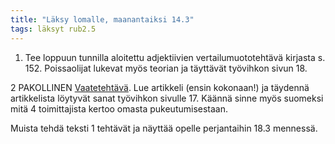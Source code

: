 ```yaml
---
title: "Läksy lomalle, maanantaiksi 14.3"
tags: läksyt rub2.5
---
```


1. Tee loppuun tunnilla aloitettu adjektiivien vertailumuototehtävä kirjasta s. 152. Poissaolijat lukevat myös teorian ja täyttävät työvihkon sivun 18.

2 PAKOLLINEN [Vaatetehtävä](http://svenska.yle.fi/artikel/2015/09/16/x3m-goes-modevecka). Lue artikkeli (ensin kokonaan!) ja täydennä artikkelista löytyvät sanat työvihkon sivulle 17. Käännä sinne myös suomeksi mitä 4 toimittajista kertoo omasta pukeutumisestaan.

Muista tehdä teksti 1 tehtävät ja näyttää opelle perjantaihin 18.3 mennessä.